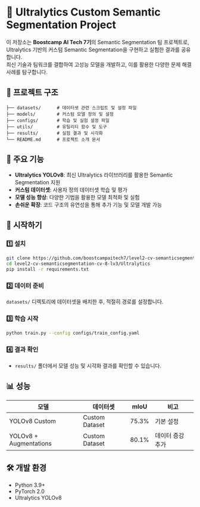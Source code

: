 # 🚀 Ultralytics Custom Semantic Segmentation Project

이 저장소는 **Boostcamp AI Tech 7기**의 Semantic Segmentation 팀 프로젝트로, Ultralytics 기반의 커스텀 Semantic Segmentation을 구현하고 실험한 결과를 공유합니다.  
최신 기술과 팀워크를 결합하여 고성능 모델을 개발하고, 이를 활용한 다양한 문제 해결 사례를 탐구합니다.  

## 📂 프로젝트 구조

```
├── datasets/      # 데이터셋 관련 스크립트 및 설정 파일
├── models/        # 커스텀 모델 정의 및 설정
├── configs/       # 학습 및 실험 설정 파일
├── utils/         # 유틸리티 함수 및 도구
├── results/       # 실험 결과 및 시각화
└── README.md      # 프로젝트 소개 문서
```

## 🌟 주요 기능

- **Ultralytics YOLOv8**: 최신 Ultralytics 라이브러리를 활용한 Semantic Segmentation 지원
- **커스텀 데이터셋**: 사용자 정의 데이터셋 학습 및 평가
- **모델 성능 향상**: 다양한 기법을 활용한 모델 최적화 및 실험
- **손쉬운 확장**: 코드 구조의 유연성을 통해 추가 기능 및 모델 개발 가능

## 🚀 시작하기

### 1️⃣ 설치
```bash
git clone https://github.com/boostcampaitech7/level2-cv-semanticsegmentation-cv-8-lv3.git
cd level2-cv-semanticsegmentation-cv-8-lv3/Ultralytics
pip install -r requirements.txt
```

### 2️⃣ 데이터 준비
`datasets/` 디렉토리에 데이터셋을 배치한 후, 적절히 경로를 설정합니다.

### 3️⃣ 학습 시작
```bash
python train.py --config configs/train_config.yaml
```

### 4️⃣ 결과 확인
- `results/` 폴더에서 모델 성능 및 시각화 결과를 확인할 수 있습니다.

## 📊 성능
| 모델               | 데이터셋      | mIoU   | 비고                     |
|--------------------|--------------|--------|--------------------------|
| YOLOv8 Custom     | Custom Dataset | 75.3% | 기본 설정                |
| YOLOv8 + Augmentations | Custom Dataset | 80.1% | 데이터 증강 추가          |

## 🛠️ 개발 환경
- Python 3.9+
- PyTorch 2.0
- Ultralytics YOLOv8
